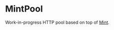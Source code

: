 # MintPool

Work-in-progress HTTP pool based on top of [Mint](https://github.com/elixir-mint/mint).
